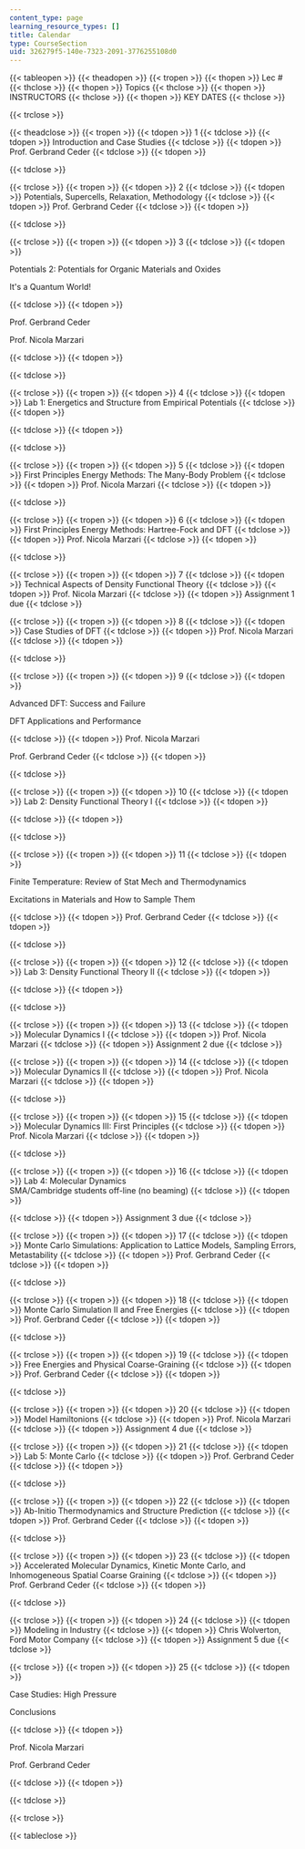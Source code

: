```yaml
---
content_type: page
learning_resource_types: []
title: Calendar
type: CourseSection
uid: 326279f5-140e-7323-2091-3776255108d0
---
```


{{< tableopen >}}
{{< theadopen >}}
{{< tropen >}}
{{< thopen >}}
Lec #
{{< thclose >}}
{{< thopen >}}
Topics
{{< thclose >}}
{{< thopen >}}
INSTRUCTORS
{{< thclose >}}
{{< thopen >}}
KEY DATES
{{< thclose >}}

{{< trclose >}}

{{< theadclose >}}
{{< tropen >}}
{{< tdopen >}}
1
{{< tdclose >}}
{{< tdopen >}}
Introduction and Case Studies
{{< tdclose >}}
{{< tdopen >}}
Prof. Gerbrand Ceder
{{< tdclose >}}
{{< tdopen >}}

{{< tdclose >}}

{{< trclose >}}
{{< tropen >}}
{{< tdopen >}}
2
{{< tdclose >}}
{{< tdopen >}}
Potentials, Supercells, Relaxation, Methodology
{{< tdclose >}}
{{< tdopen >}}
Prof. Gerbrand Ceder
{{< tdclose >}}
{{< tdopen >}}

{{< tdclose >}}

{{< trclose >}}
{{< tropen >}}
{{< tdopen >}}
3
{{< tdclose >}}
{{< tdopen >}}


Potentials 2: Potentials for Organic Materials and Oxides

It's a Quantum World!


{{< tdclose >}}
{{< tdopen >}}


Prof. Gerbrand Ceder

Prof. Nicola Marzari


{{< tdclose >}}
{{< tdopen >}}

{{< tdclose >}}

{{< trclose >}}
{{< tropen >}}
{{< tdopen >}}
4
{{< tdclose >}}
{{< tdopen >}}
Lab 1: Energetics and Structure from Empirical Potentials
{{< tdclose >}}
{{< tdopen >}}

{{< tdclose >}}
{{< tdopen >}}

{{< tdclose >}}

{{< trclose >}}
{{< tropen >}}
{{< tdopen >}}
5
{{< tdclose >}}
{{< tdopen >}}
First Principles Energy Methods: The Many-Body Problem
{{< tdclose >}}
{{< tdopen >}}
Prof. Nicola Marzari
{{< tdclose >}}
{{< tdopen >}}

{{< tdclose >}}

{{< trclose >}}
{{< tropen >}}
{{< tdopen >}}
6
{{< tdclose >}}
{{< tdopen >}}
First Principles Energy Methods: Hartree-Fock and DFT
{{< tdclose >}}
{{< tdopen >}}
Prof. Nicola Marzari
{{< tdclose >}}
{{< tdopen >}}

{{< tdclose >}}

{{< trclose >}}
{{< tropen >}}
{{< tdopen >}}
7
{{< tdclose >}}
{{< tdopen >}}
Technical Aspects of Density Functional Theory
{{< tdclose >}}
{{< tdopen >}}
Prof. Nicola Marzari
{{< tdclose >}}
{{< tdopen >}}
Assignment 1 due
{{< tdclose >}}

{{< trclose >}}
{{< tropen >}}
{{< tdopen >}}
8
{{< tdclose >}}
{{< tdopen >}}
Case Studies of DFT
{{< tdclose >}}
{{< tdopen >}}
Prof. Nicola Marzari
{{< tdclose >}}
{{< tdopen >}}

{{< tdclose >}}

{{< trclose >}}
{{< tropen >}}
{{< tdopen >}}
9
{{< tdclose >}}
{{< tdopen >}}


Advanced DFT: Success and Failure

DFT Applications and Performance


{{< tdclose >}}
{{< tdopen >}}
Prof. Nicola Marzari  
  
Prof. Gerbrand Ceder
{{< tdclose >}}
{{< tdopen >}}

{{< tdclose >}}

{{< trclose >}}
{{< tropen >}}
{{< tdopen >}}
10
{{< tdclose >}}
{{< tdopen >}}
Lab 2: Density Functional Theory I
{{< tdclose >}}
{{< tdopen >}}

{{< tdclose >}}
{{< tdopen >}}

{{< tdclose >}}

{{< trclose >}}
{{< tropen >}}
{{< tdopen >}}
11
{{< tdclose >}}
{{< tdopen >}}


Finite Temperature: Review of Stat Mech and Thermodynamics

Excitations in Materials and How to Sample Them


{{< tdclose >}}
{{< tdopen >}}
Prof. Gerbrand Ceder
{{< tdclose >}}
{{< tdopen >}}

{{< tdclose >}}

{{< trclose >}}
{{< tropen >}}
{{< tdopen >}}
12
{{< tdclose >}}
{{< tdopen >}}
Lab 3: Density Functional Theory II
{{< tdclose >}}
{{< tdopen >}}

{{< tdclose >}}
{{< tdopen >}}

{{< tdclose >}}

{{< trclose >}}
{{< tropen >}}
{{< tdopen >}}
13
{{< tdclose >}}
{{< tdopen >}}
Molecular Dynamics I
{{< tdclose >}}
{{< tdopen >}}
Prof. Nicola Marzari
{{< tdclose >}}
{{< tdopen >}}
Assignment 2 due
{{< tdclose >}}

{{< trclose >}}
{{< tropen >}}
{{< tdopen >}}
14
{{< tdclose >}}
{{< tdopen >}}
Molecular Dynamics II
{{< tdclose >}}
{{< tdopen >}}
Prof. Nicola Marzari
{{< tdclose >}}
{{< tdopen >}}

{{< tdclose >}}

{{< trclose >}}
{{< tropen >}}
{{< tdopen >}}
15
{{< tdclose >}}
{{< tdopen >}}
Molecular Dynamics III: First Principles
{{< tdclose >}}
{{< tdopen >}}
Prof. Nicola Marzari
{{< tdclose >}}
{{< tdopen >}}

{{< tdclose >}}

{{< trclose >}}
{{< tropen >}}
{{< tdopen >}}
16
{{< tdclose >}}
{{< tdopen >}}
Lab 4: Molecular Dynamics  
SMA/Cambridge students off-line (no beaming)
{{< tdclose >}}
{{< tdopen >}}

{{< tdclose >}}
{{< tdopen >}}
Assignment 3 due
{{< tdclose >}}

{{< trclose >}}
{{< tropen >}}
{{< tdopen >}}
17
{{< tdclose >}}
{{< tdopen >}}
Monte Carlo Simulations: Application to Lattice Models, Sampling Errors, Metastability
{{< tdclose >}}
{{< tdopen >}}
Prof. Gerbrand Ceder
{{< tdclose >}}
{{< tdopen >}}

{{< tdclose >}}

{{< trclose >}}
{{< tropen >}}
{{< tdopen >}}
18
{{< tdclose >}}
{{< tdopen >}}
Monte Carlo Simulation II and Free Energies
{{< tdclose >}}
{{< tdopen >}}
Prof. Gerbrand Ceder
{{< tdclose >}}
{{< tdopen >}}

{{< tdclose >}}

{{< trclose >}}
{{< tropen >}}
{{< tdopen >}}
19
{{< tdclose >}}
{{< tdopen >}}
Free Energies and Physical Coarse-Graining
{{< tdclose >}}
{{< tdopen >}}
Prof. Gerbrand Ceder
{{< tdclose >}}
{{< tdopen >}}

{{< tdclose >}}

{{< trclose >}}
{{< tropen >}}
{{< tdopen >}}
20
{{< tdclose >}}
{{< tdopen >}}
Model Hamiltonions
{{< tdclose >}}
{{< tdopen >}}
Prof. Nicola Marzari
{{< tdclose >}}
{{< tdopen >}}
Assignment 4 due
{{< tdclose >}}

{{< trclose >}}
{{< tropen >}}
{{< tdopen >}}
21
{{< tdclose >}}
{{< tdopen >}}
Lab 5: Monte Carlo
{{< tdclose >}}
{{< tdopen >}}
Prof. Gerbrand Ceder
{{< tdclose >}}
{{< tdopen >}}

{{< tdclose >}}

{{< trclose >}}
{{< tropen >}}
{{< tdopen >}}
22
{{< tdclose >}}
{{< tdopen >}}
Ab-Initio Thermodynamics and Structure Prediction
{{< tdclose >}}
{{< tdopen >}}
Prof. Gerbrand Ceder
{{< tdclose >}}
{{< tdopen >}}

{{< tdclose >}}

{{< trclose >}}
{{< tropen >}}
{{< tdopen >}}
23
{{< tdclose >}}
{{< tdopen >}}
Accelerated Molecular Dynamics, Kinetic Monte Carlo, and Inhomogeneous Spatial Coarse Graining
{{< tdclose >}}
{{< tdopen >}}
Prof. Gerbrand Ceder
{{< tdclose >}}
{{< tdopen >}}

{{< tdclose >}}

{{< trclose >}}
{{< tropen >}}
{{< tdopen >}}
24
{{< tdclose >}}
{{< tdopen >}}
Modeling in Industry
{{< tdclose >}}
{{< tdopen >}}
Chris Wolverton, Ford Motor Company
{{< tdclose >}}
{{< tdopen >}}
Assignment 5 due
{{< tdclose >}}

{{< trclose >}}
{{< tropen >}}
{{< tdopen >}}
25
{{< tdclose >}}
{{< tdopen >}}


Case Studies: High Pressure

Conclusions


{{< tdclose >}}
{{< tdopen >}}


Prof. Nicola Marzari

Prof. Gerbrand Ceder


{{< tdclose >}}
{{< tdopen >}}

{{< tdclose >}}

{{< trclose >}}

{{< tableclose >}}
